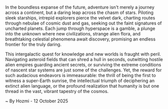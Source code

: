 
In the boundless expanse of the future, adventure isn't merely a journey across a continent, but a daring leap across the chasm of stars. Piloting sleek starships, intrepid explorers pierce the velvet dark, charting routes through nebulae of cosmic dust and gas, seeking out the faint signatures of uncharted planets. Each jump through hyperspace is a gamble, a plunge into the unknown where new civilizations, strange alien flora, and breathtaking celestial phenomena await discovery, promising an endless frontier for the truly daring.

This intergalactic quest for knowledge and new worlds is fraught with peril. Navigating asteroid fields that can shred a hull in seconds, outwitting hostile alien empires guarding ancient secrets, or surviving the extreme conditions of nascent star systems are just some of the challenges. Yet, the reward for such audacious endeavors is immeasurable: the thrill of being the first to witness a super-Earth sunrise, the intellectual triumph of deciphering an extinct alien language, or the profound realization that humanity is but one thread in the vast, vibrant tapestry of the cosmos.

~ By Hozmi - 12 October 2025
